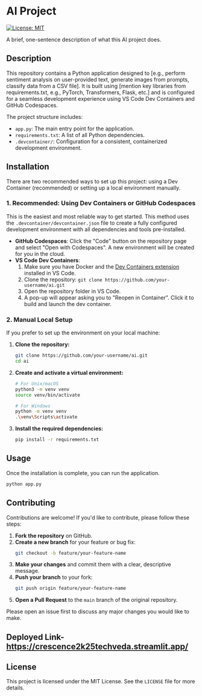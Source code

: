 
# AI Project

[![License: MIT](https://img.shields.io/badge/License-MIT-yellow.svg)](https://opensource.org/licenses/MIT)

A brief, one-sentence description of what this AI project does.

## Description

<!-- Provide a more detailed description of your project. -->
<!-- What problem does it solve? What are the key features? -->
<!-- For example: -->
This repository contains a Python application designed to [e.g., perform sentiment analysis on user-provided text, generate images from prompts, classify data from a CSV file]. It is built using [mention key libraries from requirements.txt, e.g., PyTorch, Transformers, Flask, etc.] and is configured for a seamless development experience using VS Code Dev Containers and GitHub Codespaces.

The project structure includes:
- `app.py`: The main entry point for the application.
- `requirements.txt`: A list of all Python dependencies.
- `.devcontainer/`: Configuration for a consistent, containerized development environment.

## Installation

There are two recommended ways to set up this project: using a Dev Container (recommended) or setting up a local environment manually.

### 1. Recommended: Using Dev Containers or GitHub Codespaces

This is the easiest and most reliable way to get started. This method uses the `.devcontainer/devcontainer.json` file to create a fully configured development environment with all dependencies and tools pre-installed.

- **GitHub Codespaces**: Click the "Code" button on the repository page and select "Open with Codespaces". A new environment will be created for you in the cloud.
- **VS Code Dev Containers**:
  1. Make sure you have Docker and the [Dev Containers extension](https://marketplace.visualstudio.com/items?itemName=ms-vscode-remote.remote-containers) installed in VS Code.
  2. Clone the repository: `git clone https://github.com/your-username/ai.git`
  3. Open the repository folder in VS Code.
  4. A pop-up will appear asking you to "Reopen in Container". Click it to build and launch the dev container.

### 2. Manual Local Setup

If you prefer to set up the environment on your local machine:

1.  **Clone the repository:**
    ```bash
    git clone https://github.com/your-username/ai.git
    cd ai
    ```

2.  **Create and activate a virtual environment:**
    ```bash
    # For Unix/macOS
    python3 -m venv venv
    source venv/bin/activate

    # For Windows
    python -m venv venv
    .\venv\Scripts\activate
    ```

3.  **Install the required dependencies:**
    ```bash
    pip install -r requirements.txt
    ```

## Usage

Once the installation is complete, you can run the application.

```bash
python app.py
```

<!-- Add more specific instructions here. For example: -->
<!-- 
**If it's a command-line tool:**
python app.py --input "some text" --model "my-model"

**If it's a web application (e.g., Flask or Streamlit):**
The application will start a local server. Open your web browser and navigate to `http://127.0.0.1:5000` to use the interface.
-->

## Contributing

Contributions are welcome! If you'd like to contribute, please follow these steps:

1.  **Fork the repository** on GitHub.
2.  **Create a new branch** for your feature or bug fix:
    ```bash
    git checkout -b feature/your-feature-name
    ```
3.  **Make your changes** and commit them with a clear, descriptive message.
4.  **Push your branch** to your fork:
    ```bash
    git push origin feature/your-feature-name
    ```
5.  **Open a Pull Request** to the `main` branch of the original repository.

Please open an issue first to discuss any major changes you would like to make.
## Deployed Link-https://crescence2k25techveda.streamlit.app/

## License

This project is licensed under the MIT License. See the `LICENSE` file for more details.

<!-- Make sure to create a LICENSE file in your repository's root directory. You can easily add one on GitHub by clicking "Add file" -> "Create new file" and typing "LICENSE" as the filename. GitHub will then give you templates to choose from. The MIT License is a great, permissive choice for many open-source projects. -->

```</pre>
